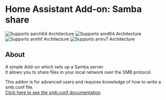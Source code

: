 # Home Assistant Add-on: Samba share
![Supports aarch64 Architecture][aarch64-shield] ![Supports amd64 Architecture][amd64-shield] ![Supports armhf Architecture][armhf-shield] ![Supports armv7 Architecture][armv7-shield]

## About

A simple Add-on which sets up a Samba server.  
It allows you to share files in your local network over the SMB protocol.  

This addon is for advanced users and requires knowledge of how to write a smb.conf file.  
[Click here to see the smb.conf documentation][smb-conf]  

[smb-conf]: https://www.samba.org/samba/docs/current/man-html/smb.conf.5.html
[repository]: https://github.com/elvit/hassio-addons
[aarch64-shield]: https://img.shields.io/badge/aarch64-yes-green.svg
[amd64-shield]: https://img.shields.io/badge/amd64-yes-green.svg
[armhf-shield]: https://img.shields.io/badge/armhf-yes-green.svg
[armv7-shield]: https://img.shields.io/badge/armv7-yes-green.svg
